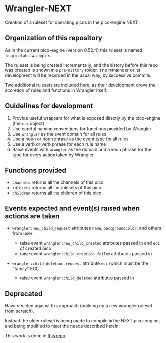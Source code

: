 # Wrangler-NEXT
Creation of a ruleset for operating picos in the pico-engine NEXT

## Organization of this repository

As in the current pico-engine (version 0.52.4) this ruleset is named `io.picolabs.wrangler`.

The ruleset is being created incrementally, and the history before this repo was created is shown
in a `pre-history` folder.
The remainder of its development will be recorded in the usual way,
by successive commits.

Two additional rulesets are included here,
as their development drove the accretion of rules and functions in Wrangler itself.

## Guidelines for development

1. Provide useful wrappers for what is exposed directly by the pico-engine (the `ctx` object)
1. Use careful naming conventions for functions provided by Wrangler
1. Use `wrangler` as the event domain for all rules
1. Use a noun or noun phrase as the event type for all rules
1. Use a verb or verb phrase for each rule name
1. Raise events with `wrangler` as the domain and a noun phrase for the type for every action taken by Wrangler

## Functions provided

- `channels` returns all the channels of this pico
- `rulesets` returns all the rulesets of this pico
- `children` returns all the children of this pico

## Events expected and event(s) raised when actions are taken

- `wrangler:new_child_request` attributes `name`, `backgroundColor`, and others from user
  - raise event `wrangler:new_child_created` attributes passed in and `eci` of created pico
  - raise event `wrangler:child_creation_failed` attributes passed in

- `wrangler:child_deletion_request` attribute `eci` (which must be the "family" ECI)
  - raise event `wrangler:child_deleted` attributes passed in
  
## Deprecated

Have decided against this approach
(building up a new wrangler ruleset from scratch).

Instead the older ruleset is being made to compile in the
NEXT pico-engine,
and being modified to meet the needs described herein.

This work is done in [this repo](https://github.com/Picolab/pico-engine/tree/master/packages/pico-engine/krl).

